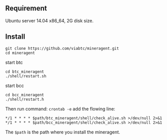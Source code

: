 ## Requirement 

Ubuntu server 14.04 x86_64, 2G disk size.

## Install

```
git clone https://github.com/viabtc/mineragent.git
cd mineragent
```

start btc   
```
cd btc_mineragent
./shell/restart.sh
```

start bcc

```
cd bcc_mineragent
./shell/restart.h
```

Then run command: `crontab -e` add the flowing line:

```
*/1 * * * * $path/btc_mineragent/shell/check_alive.sh >/dev/null 2>&1
*/1 * * * * $path/bcc_mineragent/shell/check_alive.sh >/dev/null 2>&1
```

The `$path` is the path where you install the mineragent.
